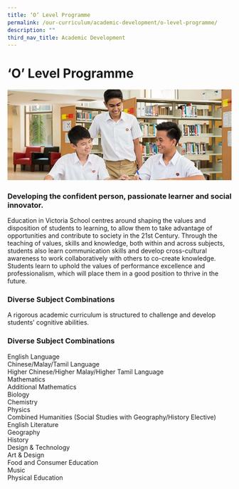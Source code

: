 ```yaml
---
title: ‘O’ Level Programme
permalink: /our-curriculum/academic-development/o-level-programme/
description: ""
third_nav_title: Academic Development
---
```

# **‘O’ Level Programme**

![](/images/dualtrackprogramme.jpg)

### Developing the confident person, passionate learner and social innovator.

Education in Victoria School centres around shaping the values and disposition of students to learning, to allow them to take advantage of opportunities and contribute to society in the 21st Century. Through the teaching of values, skills and knowledge, both within and across subjects, students also learn communication skills and develop cross-cultural awareness to work collaboratively with others to co-create knowledge. Students learn to uphold the values of performance excellence and professionalism, which will place them in a good position to thrive in the future.

### Diverse Subject Combinations

A rigorous academic curriculum is structured to challenge and develop students’ cognitive abilities.

### Diverse Subject Combinations

English Language  
Chinese/Malay/Tamil Language  
Higher Chinese/Higher Malay/Higher Tamil Language  
Mathematics  
Additional Mathematics  
Biology  
Chemistry  
Physics  
Combined Humanities (Social Studies with Geography/History Elective)  
English Literature  
Geography  
History  
Design & Technology  
Art & Design  
Food and Consumer Education  
Music  
Physical Education